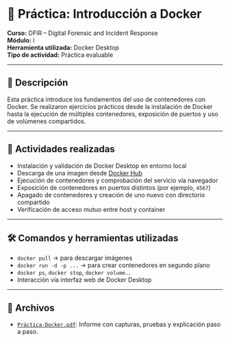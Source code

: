 # 🐳 Práctica: Introducción a Docker

**Curso:** DFIR – Digital Forensic and Incident Response  
**Módulo:** I  
**Herramienta utilizada:** Docker Desktop  
**Tipo de actividad:** Práctica evaluable

---

## 🎯 Descripción

Esta práctica introduce los fundamentos del uso de contenedores con Docker. Se realizaron ejercicios prácticos desde la instalación de Docker hasta la ejecución de múltiples contenedores, exposición de puertos y uso de volúmenes compartidos.

---

## 🧠 Actividades realizadas

- Instalación y validación de Docker Desktop en entorno local
- Descarga de una imagen desde [Docker Hub](https://hub.docker.com)
- Ejecución de contenedores y comprobación del servicio vía navegador
- Exposición de contenedores en puertos distintos (por ejemplo, `4567`)
- Apagado de contenedores y creación de uno nuevo con directorio compartido
- Verificación de acceso mutuo entre host y container

---

## 🛠️ Comandos y herramientas utilizadas

- `docker pull` → para descargar imágenes
- `docker run -d -p ...` → para crear contenedores en segundo plano
- `docker ps`, `docker stop`, `docker volume`...
- Interacción vía interfaz web de Docker Desktop

---

## 📁 Archivos

- [`Práctica-Docker.pdf`](./Práctica-Docker.pdf): Informe con capturas, pruebas y explicación paso a paso.
